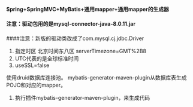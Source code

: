 #### Spring+SpringMVC+MyBatis+通用mapper+通用mapper的生成器


#### 注意：驱动包用的是mysql-connector-java-8.0.11.jar
####注意：新版的驱动类改成了com.mysql.cj.jdbc.Driver
1. 指定时区 北京时间东八区 serverTimezone=GMT%2B8
2. UTC代表的是全球标准时间
3. useSSL=false




使用druid数据库连接池。
mybatis-generator-maven-plugin从数据库表生成POJO和对应的mapper。
1. 执行插件mybatis-generator-maven-plugin，来生成代码

